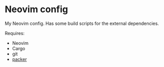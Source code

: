 # Neovim config
My Neovim config. Has some build scripts for the external dependencies.

Requires:
* Neovim
* Cargo
* git
* [packer](git@github.com:RossSmyth/nvim.git)
